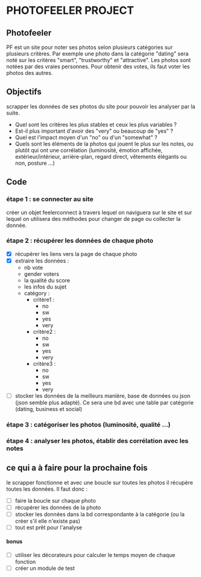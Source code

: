 # PHOTOFEELER PROJECT

## Photofeeler
PF est un site pour noter ses photos selon plusieurs catégories sur plusieurs critères. Par exemple une photo dans la catégorie "dating" sera noté sur les critères "smart", "trustworthy" et "attractive".
Les photos sont notées par des vraies personnes. Pour obtenir des votes, ils faut voter les photos des autres.

## Objectifs
scrapper les données de ses photos du site pour pouvoir les analyser par la suite.
- Quel sont les critères les plus stables et ceux les plus variables ?
- Est-il plus important d'avoir des "very" ou beaucoup de "yes" ?
- Quel est l'impact moyen d'un "no" ou d'un "somewhat" ?
- Quels sont les éléments de la photos qui jouent le plus sur les notes, ou plutôt qui ont une corrélation (luminosité, émotion affichée, extérieur/intérieur, arrière-plan, regard direct, vêtements élégants ou non, posture ...)

## Code
### étape 1 : se connecter au site
créer un objet feelerconnect à travers lequel on naviguera sur le site et sur lequel on utilisera des méthodes pour changer de page ou collecter la donnée.
### étape 2 : récupérer les données de chaque photo
- [x] récupérer les liens vers la page de chaque photo
- [x] extraire les données :
    - nb vote
    - gender voters
    - la qualité du score
    - les infos du sujet
    - catégory :
        - critère1 :
            - no
            - sw
            - yes
            - very
        - critère2 :
            - no
            - sw
            - yes
            - very
        - critère3 :
            - no
            - sw
            - yes
            - very
- [ ] stocker les données de la meilleurs manière, base de données ou json (json semble plus adapté). Ce sera une bd avec une table par catégorie (dating, business et social)

### étape 3 : catégoriser les photos (luminosité, qualité ...)
### étape 4 : analyser les photos, établir des corrélation avec les notes

## ce qui a à faire pour la prochaine fois
le scrapper fonctionne et avec une boucle sur toutes les photos il récupère toutes les données.
Il faut donc :
- [ ] faire la boucle sur chaque photo
- [ ] récupérer les données de la photo
- [ ] stocker les données dans la bd correspondante à la catégorie (ou la créer s'il elle n'existe pas)
- [ ] tout est prêt pour l'analyse

#### bonus
- [ ] utiliser les décorateurs pour calculer le temps moyen de chaque fonction
- [ ] créer un module de test